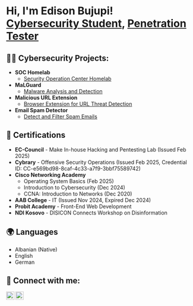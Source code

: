 <h1>Hi, I'm Edison Bujupi! <br/><a href="https://github.com/Edcybeer">Cybersecurity Student</a>, <a href="https://www.linkedin.com/in/edison-bujupi-0a3924292/">Penetration Tester</a></h1>

<h2>👨‍💻 Cybersecurity Projects:</h2>

- <b>SOC Homelab</b>
  - [Security Operation Center Homelab](https://github.com/Edcybeer/Security-Operations-Center-SOC-homelab)
- <b>MaLGuard</b>
  - [Malware Analysis and Detection](https://github.com/yourgithub/malguard)
- <b>Malicious URL Extension</b>
  - [Browser Extension for URL Threat Detection](https://github.com/yourgithub/malicious-url-extension)
- <b>Email Spam Detector</b>
  - [Detect and Filter Spam Emails](https://github.com/yourgithub/email-spam-detector)

<h2>📜 Certifications</h2>

- **EC-Council** - Make In-house Hacking and Pentesting Lab (Issued Feb 2025)
- **Cybrary** - Offensive Security Operations (Issued Feb 2025, Credential ID: CC-e569bd98-8caf-4c33-a7f9-3bbf75589742)
- **Cisco Networking Academy**
  - Operating System Basics (Feb 2025)
  - Introduction to Cybersecurity (Dec 2024)
  - CCNA: Introduction to Networks (Dec 2020)
- **AAB College** - IT (Issued Nov 2024, Expired Dec 2024)
- **Probit Academy** - Front-End Web Development
- **NDI Kosovo** - DISICON Connects Workshop on Disinformation

<h2>🌍 Languages</h2>

- Albanian (Native)
- English
- German

<h2> 🤳 Connect with me:</h2>

[<img align="left" alt="Edison Bujupi | LinkedIn" width="22px" src="https://cdn.jsdelivr.net/npm/simple-icons@v3/icons/linkedin.svg" />][linkedin]
[<img align="left" alt="Edison Bujupi | GitHub" width="22px" src="https://cdn.jsdelivr.net/npm/simple-icons@v3/icons/github.svg" />][github]

[linkedin]: https://github.com/Edcybeer
[github]: https://www.linkedin.com/in/edison-bujupi-0a3924292/
